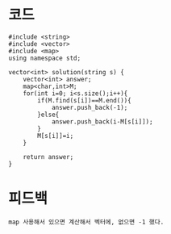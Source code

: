 # 코드

    #include <string>
    #include <vector>
    #include <map>
    using namespace std;

    vector<int> solution(string s) {
        vector<int> answer;
        map<char,int>M;
        for(int i=0; i<s.size();i++){
            if(M.find(s[i])==M.end()){
                answer.push_back(-1);
            }else{
                answer.push_back(i-M[s[i]]);
            }
            M[s[i]]=i;
        }
        
        return answer;
    }

# 피드백

    map 사용해서 있으면 계산해서 벡터에, 없으면 -1 했다.